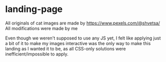 # landing-page

All originals of cat images are made by https://www.pexels.com/@shvetsa/
All modifications were made by me

Even though we weren't supposed to use any JS yet, I felt like applying just a bit of it to make my images interactive was the only way to make this landing as I wanted it to be, as all CSS-only solutions were inefficient/impossible to apply. 